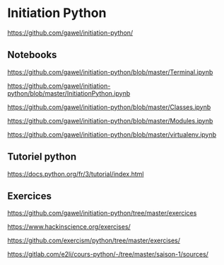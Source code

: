 Initiation Python
==================

https://github.com/gawel/initiation-python/

Notebooks
----------

https://github.com/gawel/initiation-python/blob/master/Terminal.ipynb

https://github.com/gawel/initiation-python/blob/master/InitiationPython.ipynb

https://github.com/gawel/initiation-python/blob/master/Classes.ipynb

https://github.com/gawel/initiation-python/blob/master/Modules.ipynb

https://github.com/gawel/initiation-python/blob/master/virtualenv.ipynb

Tutoriel python
-----------------

https://docs.python.org/fr/3/tutorial/index.html

Exercices
---------

https://github.com/gawel/initiation-python/tree/master/exercices

https://www.hackinscience.org/exercises/

https://github.com/exercism/python/tree/master/exercises/

https://gitlab.com/e2li/cours-python/-/tree/master/saison-1/sources/
